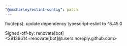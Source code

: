 ```yaml
---
"@mscharley/eslint-config": patch
---
```


fix(deps): update dependency typescript-eslint to ^8.45.0

Signed-off-by: renovate[bot] <29139614+renovate[bot]@users.noreply.github.com>
